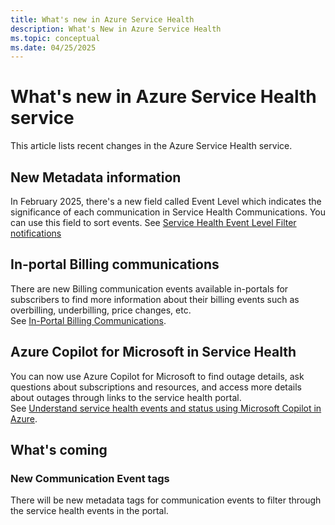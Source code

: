 ```yaml
---
title: What's new in Azure Service Health
description: What's New in Azure Service Health
ms.topic: conceptual
ms.date: 04/25/2025
---
```


# What's new in Azure Service Health service

This article lists recent changes in the Azure Service Health service. 

## New Metadata information
In February 2025, there's a new field called Event Level which indicates the significance of each communication in Service Health Communications. 
You can use this field to sort events. See [Service Health Event Level Filter notifications](metadata-filter.md)

## In-portal Billing communications
There are new Billing communication events available in-portals for subscribers to find more information about their billing events such as overbilling, underbilling, price changes, etc. <br>
See [In-Portal Billing Communications](billing-elevated-access.md).

## Azure Copilot for Microsoft in Service Health
You can now use Azure Copilot for Microsoft to find outage details, ask questions about subscriptions and resources, and access more details about outages through links to the service health portal. 
<br>See [Understand service health events and status using Microsoft Copilot in Azure](/copilot/understand-service-health.md).


## What's coming

### New Communication Event tags
There will be new metadata tags for communication events to filter through the service health events in the portal.
